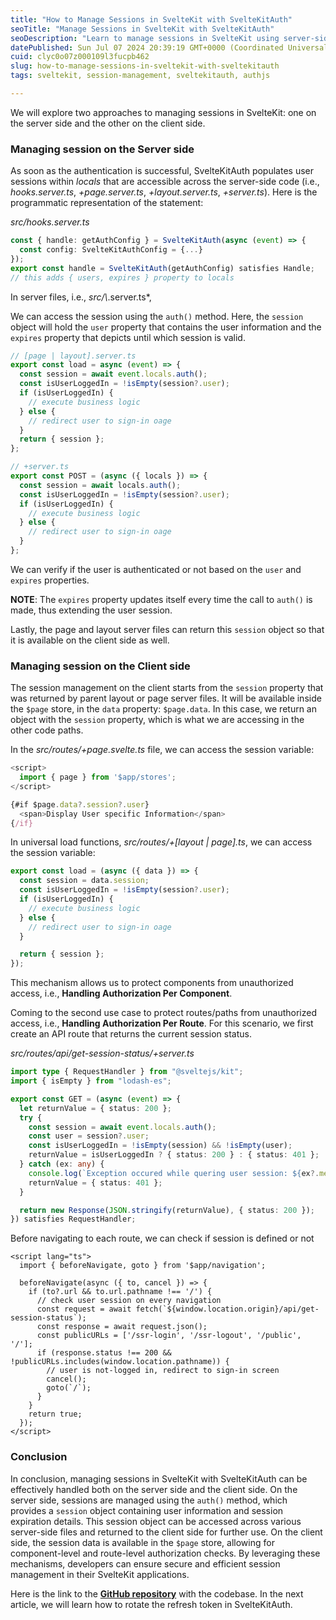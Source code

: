 ```yaml
---
title: "How to Manage Sessions in SvelteKit with SvelteKitAuth"
seoTitle: "Manage Sessions in SvelteKit with SvelteKitAuth"
seoDescription: "Learn to manage sessions in SvelteKit using server-side and client-side approaches with SvelteKitAuth. Secure your applications efficiently"
datePublished: Sun Jul 07 2024 20:39:19 GMT+0000 (Coordinated Universal Time)
cuid: clyc0o07z000109l3fucpb462
slug: how-to-manage-sessions-in-sveltekit-with-sveltekitauth
tags: sveltekit, session-management, sveltekitauth, authjs

---
```


We will explore two approaches to managing sessions in SvelteKit: one on the server side and the other on the client side.

### Managing session on the Server side

As soon as the authentication is successful, SvelteKitAuth populates user sessions within *locals* that are accessible across the server-side code (i.e., *hooks.server.ts*, *+page.server.ts*, *+layout.server.ts*, *+server.ts*). Here is the programmatic representation of the statement:

*src/hooks.server.ts*

```typescript
const { handle: getAuthConfig } = SvelteKitAuth(async (event) => {
  const config: SvelteKitAuthConfig = {...}
});
export const handle = SvelteKitAuth(getAuthConfig) satisfies Handle;
// this adds { users, expires } property to locals
```

In server files, i.e., *src/\\*.server.ts\*,

We can access the session using the `auth()` method. Here, the `session` object will hold the `user` property that contains the user information and the `expires` property that depicts until which session is valid.

```typescript
// [page | layout].server.ts
export const load = async (event) => {
  const session = await event.locals.auth();
  const isUserLoggedIn = !isEmpty(session?.user);
  if (isUserLoggedIn) {
    // execute business logic
  } else {
    // redirect user to sign-in oage
  }
  return { session };
};

// +server.ts
export const POST = (async ({ locals }) => {
  const session = await locals.auth();
  const isUserLoggedIn = !isEmpty(session?.user);
  if (isUserLoggedIn) {
    // execute business logic
  } else {
    // redirect user to sign-in oage
  }
};
```

We can verify if the user is authenticated or not based on the `user` and `expires` properties.

**NOTE**: The `expires` property updates itself every time the call to `auth()` is made, thus extending the user session.

Lastly, the page and layout server files can return this `session` object so that it is available on the client side as well.

### Managing session on the Client side

The session management on the client starts from the `session` property that was returned by parent layout or page server files. It will be available inside the `$page` store, in the `data` property: `$page.data`. In this case, we return an object with the `session` property, which is what we are accessing in the other code paths.

In the *src/routes/+page.svelte.ts* file, we can access the session variable:

```typescript
<script>
  import { page } from '$app/stores';
</script>

{#if $page.data?.session?.user}
  <span>Display User specific Information</span>
{/if}
```

In universal load functions, *src/routes/+\[layout | page\].ts*, we can access the session variable:

```typescript
export const load = (async ({ data }) => {
  const session = data.session;
  const isUserLoggedIn = !isEmpty(session?.user);
  if (isUserLoggedIn) {
    // execute business logic
  } else {
    // redirect user to sign-in oage
  }

  return { session };
});
```

This mechanism allows us to protect components from unauthorized access, i.e., **Handling Authorization Per Component**.

Coming to the second use case to protect routes/paths from unauthorized access, i.e., **Handling Authorization Per Route**. For this scenario, we first create an API route that returns the current session status.

*src/routes/api/get-session-status/+server.ts*

```typescript
import type { RequestHandler } from "@sveltejs/kit";
import { isEmpty } from "lodash-es";

export const GET = (async (event) => {
  let returnValue = { status: 200 };
  try {
    const session = await event.locals.auth();
    const user = session?.user;
    const isUserLoggedIn = !isEmpty(session) && !isEmpty(user);
    returnValue = isUserLoggedIn ? { status: 200 } : { status: 401 };
  } catch (ex: any) {
    console.log(`Exception occured while quering user session: ${ex?.message}`);
    returnValue = { status: 401 };
  }

  return new Response(JSON.stringify(returnValue), { status: 200 });
}) satisfies RequestHandler;
```

Before navigating to each route, we can check if session is defined or not

```svelte
<script lang="ts">
  import { beforeNavigate, goto } from '$app/navigation';

  beforeNavigate(async ({ to, cancel }) => {
    if (to?.url && to.url.pathname !== '/') {
      // check user session on every navigation
      const request = await fetch(`${window.location.origin}/api/get-session-status`);
      const response = await request.json();
      const publicURLs = ['/ssr-login', '/ssr-logout', '/public', '/'];
      if (response.status !== 200 && !publicURLs.includes(window.location.pathname)) {
        // user is not-logged in, redirect to sign-in screen
        cancel();
        goto(`/`);
      }
	}
    return true;
  });
</script>
```

### Conclusion

In conclusion, managing sessions in SvelteKit with SvelteKitAuth can be effectively handled both on the server side and the client side. On the server side, sessions are managed using the `auth()` method, which provides a `session` object containing user information and session expiration details. This session object can be accessed across various server-side files and returned to the client side for further use. On the client side, the session data is available in the `$page` store, allowing for component-level and route-level authorization checks. By leveraging these mechanisms, developers can ensure secure and efficient session management in their SvelteKit applications.

Here is the link to the [**GitHub repository**](https://github.com/aakash14goplani/SvelteKitAuth) with the codebase. In the next article, we will learn how to rotate the refresh token in SvelteKitAuth.